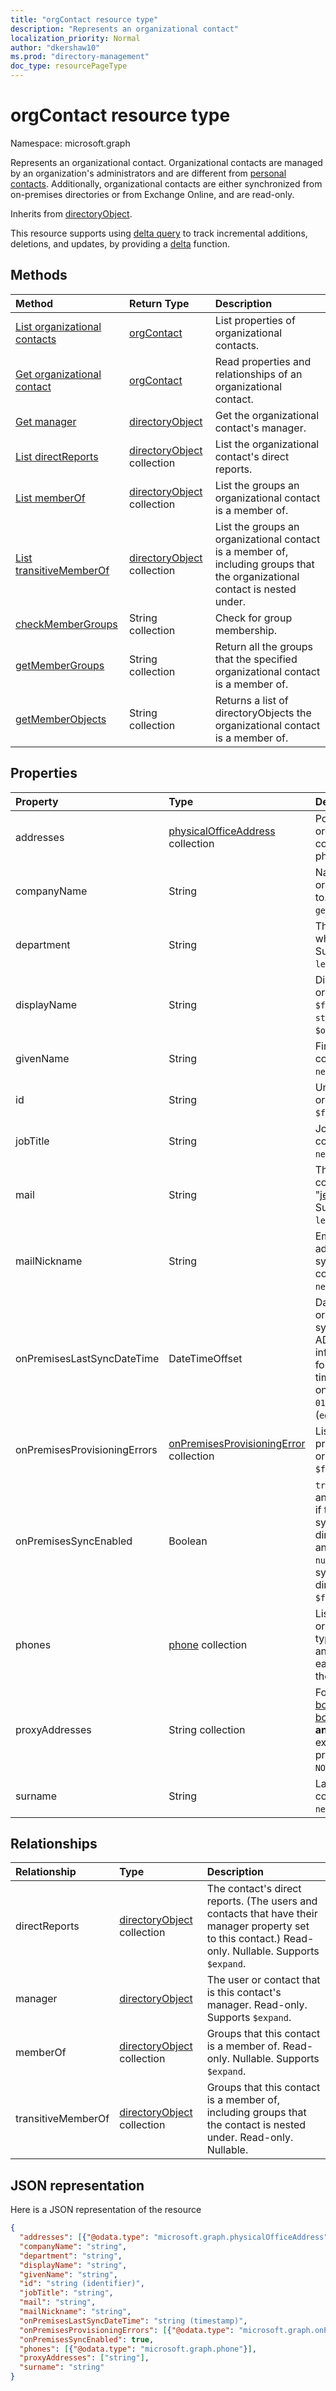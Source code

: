 ```yaml
---
title: "orgContact resource type"
description: "Represents an organizational contact"
localization_priority: Normal
author: "dkershaw10"
ms.prod: "directory-management"
doc_type: resourcePageType
---
```


# orgContact resource type

Namespace: microsoft.graph

Represents an organizational contact. Organizational contacts are managed by an organization's administrators and are different from [personal contacts](contact.md). Additionally, organizational contacts are either synchronized from on-premises directories or from Exchange Online, and are read-only.

Inherits from [directoryObject](directoryobject.md).

This resource supports using [delta query](/graph/delta-query-overview) to track incremental additions, deletions, and updates, by providing a [delta](../api/orgcontact-delta.md) function.

## Methods

| Method                                                                  | Return Type                                      | Description                                                                                                                 |
|:------------------------------------------------------------------------|:-------------------------------------------------|:----------------------------------------------------------------------------------------------------------------------------|
| [List organizational contacts](../api/orgcontact-list.md)               | [orgContact](orgcontact.md)                      | List properties of organizational contacts.                                                                                 |
| [Get organizational contact](../api/orgcontact-get.md)                  | [orgContact](orgcontact.md)                      | Read properties and relationships of an organizational contact.                                                             |
| [Get manager](../api/orgcontact-get-manager.md)                         | [directoryObject](directoryobject.md)            | Get the organizational contact's manager.                                                                                   |
| [List directReports](../api/orgcontact-list-directreports.md)           | [directoryObject](directoryobject.md) collection | List the organizational contact's direct reports.                                                                           |
| [List memberOf](../api/orgcontact-list-memberof.md)                     | [directoryObject](directoryobject.md) collection | List the groups an organizational contact is a member of.                                                                   |
| [List transitiveMemberOf](../api/orgcontact-list-transitivememberof.md) | [directoryObject](directoryobject.md) collection | List the groups an organizational contact is a member of, including groups that the organizational contact is nested under. |
| [checkMemberGroups](../api/orgcontact-checkmembergroups.md)             | String collection                                | Check for group membership.                                                                                                 |
| [getMemberGroups](../api/orgcontact-getmembergroups.md)                 | String collection                                | Return all the groups that the specified organizational contact is a member of.                                             |
| [getMemberObjects](../api/orgcontact-getmemberobjects.md)               | String collection                                | Returns a list of directoryObjects the organizational contact is a member of.                                               |

## Properties

| Property                     | Type                                                                     | Description                                                                                                                                                                                                                                                                                                                        |
|:-----------------------------|:-------------------------------------------------------------------------|:-----------------------------------------------------------------------------------------------------------------------------------------------------------------------------------------------------------------------------------------------------------------------------------------------------------------------------------|
| addresses                    | [physicalOfficeAddress](physicalofficeaddress.md) collection             | Postal addresses for this organizational contact. For now a contact can only have one physical address.                                                                                                                                                                                                                            |
| companyName                  | String                                                                   | Name of the company that this organizational contact belongs to.  Supports `$filter` (`eq`, `ne`, `NOT`, `ge`, `le`, `in`, `startsWith`).                                                                                                                                                                                          |
| department                   | String                                                                   | The name for the department in which the contact works.  Supports `$filter` (`eq`, `ne`, `NOT`, `ge`, `le`, `in`, `startsWith`).                                                                                                                                                                                                   |
| displayName                  | String                                                                   | Display name for this organizational contact. Supports `$filter` (`eq`, `ne`, `NOT`, `ge`, `le`, `in`, `startsWith`), `$search`, and `$orderBy`.                                                                                                                                                                                   |
| givenName                    | String                                                                   | First name for this organizational contact. Supports `$filter` (`eq`, `ne`, `NOT`, `ge`, `le`, `in`, `startsWith`).                                                                                                                                                                                                                |
| id                           | String                                                                   | Unique identifier for this organizational contact.  Supports `$filter` (`eq`, `ne`, `NOT`, `in`).                                                                                                                                                                                                                                  |
| jobTitle                     | String                                                                   | Job title for this organizational contact. Supports `$filter` (`eq`, `ne`, `NOT`, `ge`, `le`, `in`, `startsWith`).                                                                                                                                                                                                                 |
| mail                         | String                                                                   | The SMTP address for the contact, for example, "jeff@contoso.onmicrosoft.com". Supports `$filter` (`eq`, `ne`, `NOT`, `ge`, `le`, `in`, `startsWith`).                                                                                                                                                                             |
| mailNickname                 | String                                                                   | Email alias (portion of email address pre-pending the @ symbol) for this organizational contact. Supports `$filter` (`eq`, `ne`, `NOT`, `ge`, `le`, `in`, `startsWith`).                                                                                                                                                           |
| onPremisesLastSyncDateTime   | DateTimeOffset                                                           | Date and time when this organizational contact was last synchronized from on-premises AD. This date and time information uses ISO 8601 format and is always in UTC time. For example, midnight UTC on Jan 1, 2014 is `2014-01-01T00:00:00Z`. Supports `$filter` (`eq`, `ne`, `NOT`, `ge`, `le`, `in`).                             |
| onPremisesProvisioningErrors | [onPremisesProvisioningError](onpremisesprovisioningerror.md) collection | List of any synchronization provisioning errors for this organizational contact. Supports `$filter` (`eq`, `NOT`).                                                                                                                                                                                                                 |
| onPremisesSyncEnabled        | Boolean                                                                  | `true` if this object is synced from an on-premises directory; `false` if this object was originally synced from an on-premises directory but is no longer synced and now mastered in Exchange; `null` if this object has never been synced from an on-premises directory (default). Supports `$filter` (`eq`, `ne`, `NOT`, `in`). |
| phones                       | [phone](phone.md) collection                                             | List of phones for this organizational contact. Phone types can be mobile, business, and businessFax. Only one of each type can ever be present in the collection.                                                                                                                                                                 |
| proxyAddresses               | String collection                                                        | For example: "SMTP: bob@contoso.com", "smtp: bob@sales.contoso.com". The **any** operator is required for filter expressions on multi-valued properties. Supports `$filter` (`eq`, `NOT`, `ge`, `le`, `startsWith`).                                                                                                               |
| surname                      | String                                                                   | Last name for this organizational contact. Supports `$filter` (`eq`, `ne`, `NOT`, `ge`, `le`, `in`, `startsWith`).                                                                                                                                                                                                                 |

## Relationships

| Relationship       | Type                                             | Description                                                                                                                                            |
|:-------------------|:-------------------------------------------------|:-------------------------------------------------------------------------------------------------------------------------------------------------------|
| directReports      | [directoryObject](directoryobject.md) collection | The contact's direct reports. (The users and contacts that have their manager property set to this contact.)  Read-only. Nullable. Supports `$expand`. |
| manager            | [directoryObject](directoryobject.md)            | The user or contact that is this contact's manager. Read-only. Supports `$expand`.                                                                     |
| memberOf           | [directoryObject](directoryobject.md) collection | Groups that this contact is a member of. Read-only. Nullable. Supports `$expand`.                                                                      |
| transitiveMemberOf | [directoryObject](directoryobject.md) collection | Groups that this contact is a member of, including groups that the contact is nested under. Read-only. Nullable.                                       |

## JSON representation

Here is a JSON representation of the resource

<!-- {
  "blockType": "resource",
  "optionalProperties": [
    "directReports",
    "manager",
    "memberOf"
  ],
  "keyProperty": "id",
  "baseType":"microsoft.graph.entity",
  "@odata.type": "microsoft.graph.orgcontact"
}-->

```json
{
  "addresses": [{"@odata.type": "microsoft.graph.physicalOfficeAddress"}],
  "companyName": "string",
  "department": "string",
  "displayName": "string",
  "givenName": "string",
  "id": "string (identifier)",
  "jobTitle": "string",
  "mail": "string",
  "mailNickname": "string",
  "onPremisesLastSyncDateTime": "string (timestamp)",
  "onPremisesProvisioningErrors": [{"@odata.type": "microsoft.graph.onPremisesProvisioningError"}],
  "onPremisesSyncEnabled": true,
  "phones": [{"@odata.type": "microsoft.graph.phone"}],
  "proxyAddresses": ["string"],
  "surname": "string"
}
```

<!-- uuid: 8fcb5dbc-d5aa-4681-8e31-b001d5168d79
2015-10-25 14:57:30 UTC -->
<!--
{
  "type": "#page.annotation",
  "description": "orgContact resource",
  "keywords": "",
  "section": "documentation",
  "tocPath": "",
  "suppressions": []
}
-->

